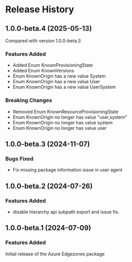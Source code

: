 # Release History
    
## 1.0.0-beta.4 (2025-05-13)
Compared with version 1.0.0-beta.3
    
### Features Added

  - Added Enum KnownProvisioningState
  - Added Enum KnownVersions
  - Enum KnownOrigin has a new value System
  - Enum KnownOrigin has a new value User
  - Enum KnownOrigin has a new value UserSystem

### Breaking Changes

  - Removed Enum KnownResourceProvisioningState
  - Enum KnownOrigin no longer has value "user,system"
  - Enum KnownOrigin no longer has value system
  - Enum KnownOrigin no longer has value user
    
    
## 1.0.0-beta.3 (2024-11-07)

### Bugs Fixed

- Fix missing package information issue in user agent

## 1.0.0-beta.2 (2024-07-26)

### Features Added

- disable hierarchy api subpath export and issue fix.

## 1.0.0-beta.1 (2024-07-09)

### Features Added

Initial release of the Azure Edgezones package

